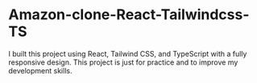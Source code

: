 # Amazon-clone-React-Tailwindcss-TS
I built this project using React, Tailwind CSS, and TypeScript with a fully responsive design.   This project is just for practice and to improve my development skills.
